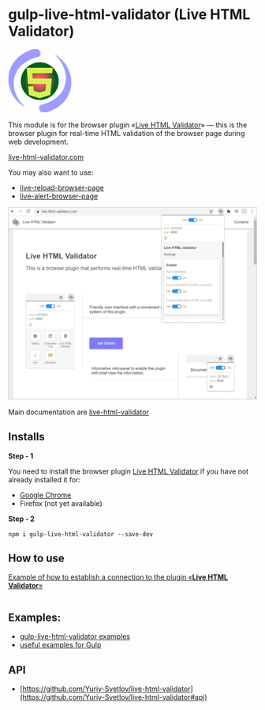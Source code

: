 # gulp-live-html-validator (Live HTML Validator)

![Live HTML Validator](https://raw.githubusercontent.com/Yuriy-Svetlov/gulp-live-html-validator/main/images/on_128x128_v1.png)

This module is for the browser plugin «[Live HTML Validator](https://live-html-validator.com)» — this is the browser plugin for real-time HTML validation of the browser page during web development.

[live-html-validator.com](https://live-html-validator.com/)

You may also want to use: 
* [live-reload-browser-page](https://live-reload-browser-page.com/)
* [live-alert-browser-page](https://live-alert-browser-page.com/)

![Live HTML Validator](https://raw.githubusercontent.com/Yuriy-Svetlov/gulp-live-html-validator/main/images/main.png)


Main documentation are [live-html-validator](https://github.com/Yuriy-Svetlov/live-html-validator)

## Installs

**Step - 1** 

You need to install the browser plugin [Live HTML Validator](https://live-html-validator.com/) if you have not already installed it for:
  * [Google Chrome](#)
  * Firefox (not yet available)
  
**Step - 2**
```shell
npm i gulp-live-html-validator --save-dev
```

##  How to use

[Example of how to establish a connection to the plugin «**Live HTML Validator**»](https://github.com/Yuriy-Svetlov/live-html-validator/tree/main/documentation/examples/%D1%81onnect_to_server)

```javascript

```

##  Examples:

* [gulp-live-html-validator examples](https://github.com/Yuriy-Svetlov/gulp-live-html-validator/tree/main/documentation/examples/1)
* [useful examples for Gulp](https://github.com/Yuriy-Svetlov/live-html-validator/tree/main/documentation/examples/gulp)

##  API

* [https://github.com/Yuriy-Svetlov/live-html-validator](https://github.com/Yuriy-Svetlov/live-html-validator#api)
